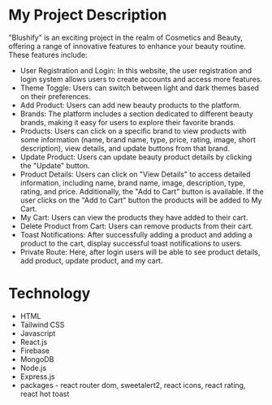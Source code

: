 # My Project Description

"Blushify" is an exciting project in the realm of Cosmetics and Beauty, offering a range of innovative features to enhance your beauty routine. These features include:

- User Registration and Login: In this website, the user registration and login system allows users to create accounts and access more features.
- Theme Toggle: Users can switch between light and dark themes based on their preferences.
- Add Product: Users can add new beauty products to the platform.
- Brands: The platform includes a section dedicated to different beauty brands, making it easy for users to explore their favorite brands.
- Products: Users can click on a specific brand to view products with some information (name, brand name, type, price, rating, image, short description), view details, and update buttons from that brand. 
- Update Product: Users can update beauty product details by clicking the "Update" button.
- Product Details: Users can click on "View Details" to access detailed information, including name, brand name, image, description, type, rating, and price. Additionally, the "Add to Cart" button is available. If the user clicks on the "Add to Cart" button the products will be added to My Cart.
- My Cart: Users can view the products they have added to their cart.
- Delete Product from Cart: Users can remove products from their cart.
- Toast Notifications: After successfully adding a product and adding a product to the cart, display successful toast notifications to users.
- Private Route: Here, after login users will be able to see product details, add product, update product, and my cart.

# Technology
- HTML
- Tailwind CSS
- Javascript
- React.js
- Firebase
- MongoDB
- Node.js
- Express.js
- packages - react router dom, sweetalert2, react icons, react rating, react hot toast
